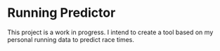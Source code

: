 # Running Predictor

This project is a work in progress. I intend to create a tool based on my personal running data to predict race times.